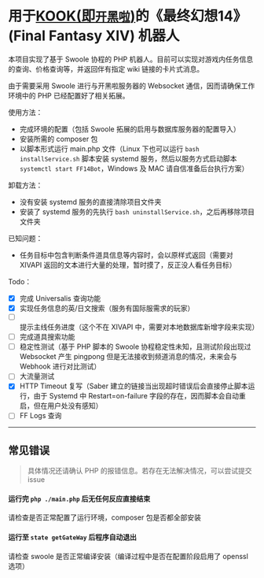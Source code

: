 # 用于[KOOK(即`开黑啦`)](https://www.kookapp.cn/)的《最终幻想14》 (Final Fantasy XIV) 机器人

本项目实现了基于 Swoole 协程的 PHP 机器人。目前可以实现对游戏内任务信息的查询、价格查询等，并返回伴有指定 wiki 链接的卡片式消息。

由于需要采用 Swoole 进行与开黑啦服务器的 Websocket 通信，因而请确保工作环境中的 PHP 已经配置好了相关拓展。

使用方法：

- 完成环境的配置（包括 Swoole 拓展的启用与数据库服务器的配置导入）
- 安装所需的 composer 包
- 以脚本形式运行 main.php 文件（Linux 下也可以运行 `bash installService.sh` 脚本安装 systemd 服务，然后以服务方式启动脚本 `systemctl start FF14Bot`，Windows 及 MAC 请自信准备后台执行方案）

卸载方法：

- 没有安装 systemd 服务的直接清除项目文件夹
- 安装了 systemd 服务的先执行 `bash uninstallService.sh`，之后再移除项目文件夹

已知问题：

- 任务目标中包含判断条件道具信息等内容时，会以原样式返回（需要对 XIVAPI 返回的文本进行大量的处理，暂时摸了，反正没人看任务目标）

Todo：

- [x] 完成 Universalis 查询功能
- [x] 实现任务信息的英/日文搜索（服务有国际服需求的玩家）
- [ ] 提示主线任务进度（这个不在 XIVAPI 中，需要对本地数据库新增字段来实现）
- [ ] 完成道具搜索功能
- [ ] 稳定性测试（基于 PHP 脚本的 Swoole 协程稳定性未知，且测试阶段出现过 Websocket 产生 pingpong 但是无法接收到频道消息的情况，未来会与 Webhook 进行对比测试）
- [ ] 大流量测试
- [x] HTTP Timeout 复写（Saber 建立的链接当出现超时错误后会直接停止脚本运行，由于 Systemd 中 Restart=on-failure 字段的存在，因而脚本会自动重启，但在用户处没有感知）
- [ ] FF Logs 查询

---

## 常见错误

>具体情况还请确认 PHP 的报错信息。若存在无法解决情况，可以尝试提交 issue

#### 运行完 `php ./main.php` 后无任何反应直接结束

请检查是否正常配置了运行环境，composer 包是否都全部安装

#### 运行至 `state getGateWay` 后程序自动退出

请检查 swoole 是否正常编译安装（编译过程中是否在配置阶段启用了 openssl 选项）
